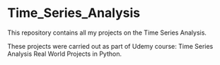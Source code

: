 # Time_Series_Analysis

This repository contains all my projects on the Time Series Analysis.

These projects were carried out as part of Udemy course: Time Series Analysis Real World Projects in Python.
